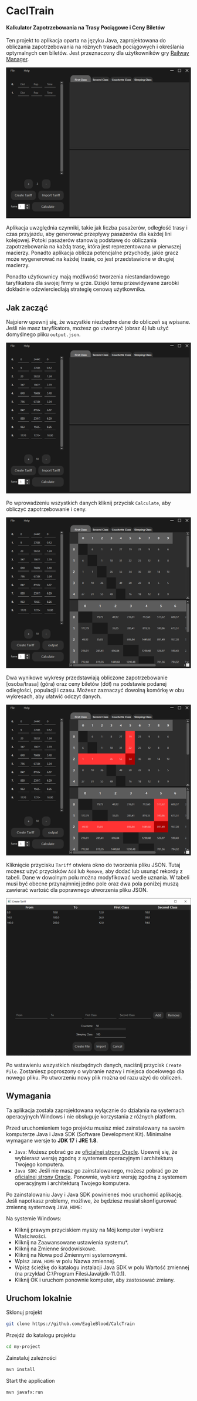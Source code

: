 # CaclTrain

#### Kalkulator Zapotrzebowania na Trasy Pociągowe i Ceny Biletów
Ten projekt to aplikacja oparta na języku Java, zaprojektowana do obliczania zapotrzebowania na różnych trasach pociągowych i określania optymalnych cen biletów. Jest przeznaczony dla użytkowników gry [Railway Manager](https://sites.google.com/view/kolejowe-eg/strona-główna).

![Image0](src/main/resources/img/git/0.PNG)

Aplikacja uwzględnia czynniki, takie jak liczba pasażerów, odległość trasy i czas przyjazdu, aby generować przepływy pasażerów dla każdej lini kolejowej. Potoki pasażerów stanowią podstawę do obliczania zapotrzebowania na każdą trasę, która jest reprezentowana w pierwszej macierzy. Ponadto aplikacja oblicza potencjalne przychody, jakie gracz może wygenerować na każdej trasie, co jest przedstawione w drugiej macierzy.

Ponadto użytkownicy mają możliwość tworzenia niestandardowego taryfikatora dla swojej firmy w grze. Dzięki temu przewidywane zarobki dokładnie odzwierciedlają strategię cenową użytkownika.

## Jak zacząć
Najpierw upewnij się, że wszystkie niezbędne dane do obliczeń są wpisane. Jeśli nie masz taryfikatora, możesz go utworzyć (obraz 4) lub użyć domyślnego pliku `output.json`.

![Image1](src/main/resources/img/git/1.PNG)

Po wprowadzeniu wszystkich danych kliknij przycisk `Calculate`, aby obliczyć zapotrzebowanie i ceny.

![Image2](src/main/resources/img/git/2.PNG)

Dwa wynikowe wykresy przedstawiają obliczone zapotrzebowanie [osoba/trasa] (góra) oraz ceny biletów (dół) na podstawie podanej odległości, populacji i czasu. Możesz zaznaczyć dowolną komórkę w obu wykresach, aby ułatwić odczyt danych.

![Image3](src/main/resources/img/git/3.PNG)

Kliknięcie przycisku `Tariff` otwiera okno do tworzenia pliku JSON. Tutaj możesz użyć przycisków `Add` lub `Remove`, aby dodać lub usunąć rekordy z tabeli. Dane w dowolnym polu można modyfikować wedle uznania. W tabeli musi być obecne przynajmniej jedno pole oraz dwa pola poniżej muszą zawierać wartość dla poprawnego utworzenia pliku JSON.

![Image5](src/main/resources/img/git/5.PNG)

Po wstawieniu wszystkich niezbędnych danych, naciśnij przycisk `Create File`. Zostaniesz poproszony o wybranie nazwy i miejsca docelowego dla nowego pliku. Po utworzeniu nowy plik można od razu użyć do obliczeń.

## Wymagania
Ta aplikacja została zaprojektowana wyłącznie do działania na systemach operacyjnych Windows i nie obsługuje korzystania z różnych platform.

Przed uruchomieniem tego projektu musisz mieć zainstalowany na swoim komputerze Java i Java SDK (Software Development Kit). Minimalne wymagane wersje to **JDK 17** i **JRE 1.8**.

* `Java`: Możesz pobrać go ze [oficialnej strony Oracle](https://www.oracle.com/java/technologies/javase-jdk11-downloads.html). Upewnij się, że wybierasz wersję zgodną z systemem operacyjnym i architekturą Twojego komputera.
* `Java SDK`: Jeśli nie masz go zainstalowanego, możesz pobrać go ze [oficialnej strony Oracle](https://www.oracle.com/java/technologies/javase-jdk11-downloads.html). Ponownie, wybierz wersję zgodną z systemem operacyjnym i architekturą Twojego komputera.

Po zainstalowaniu Javy i Java SDK powinieneś móc uruchomić aplikację. Jeśli napotkasz problemy, możliwe, że będziesz musiał skonfigurować zmienną systemową `JAVA_HOME`:

Na systemie Windows:

* Kliknij prawym przyciskiem myszy na Mój komputer i wybierz Właściwości.
* Kliknij na Zaawansowane ustawienia systemu*.
* Kliknij na Zmienne środowiskowe.
* Kliknij na Nowa pod Zmiennymi systemowymi.
* Wpisz `JAVA_HOME` w polu Nazwa zmiennej.
* Wpisz ścieżkę do katalogu instalacji Java SDK w polu Wartość zmiennej (na przykład C:\Program Files\Java\jdk-11.0.1).
* Kliknij OK i uruchom ponownie komputer, aby zastosować zmiany.

## Uruchom lokalnie
Sklonuj projekt

```bash
git clone https://github.com/EagleBlood/CalcTrain
```

Przejdź do katalogu projektu

```bash
cd my-project
```

Zainstaluj zależności

```bash
mvn install
```

Start the application

```bash
mvn javafx:run
```
